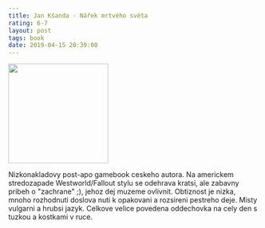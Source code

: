 ```yaml
---
title: Jan Kšanda - Nářek mrtvého světa
rating: 6-7
layout: post
tags: book
date: 2019-04-15 20:39:00
---
```

<img width="200" src="https://www.databazeknih.cz/images_books/36_/362224/big_narek-mrtveho-sveta-lpH-362224.jpg" />
<p>
Nizkonakladovy post-apo gamebook ceskeho autora. Na americkem stredozapade Westworld/Fallout stylu se odehrava kratsi, ale zabavny pribeh o "zachrane" ;), jehoz dej muzeme ovlivnit. Obtiznost je nizka, mnoho rozhodnuti doslova nuti k opakovani a rozsireni pestreho deje. Misty vulgarni a hrubsi jazyk. Celkove velice povedena oddechovka na cely den s tuzkou a kostkami v ruce.
</p>
